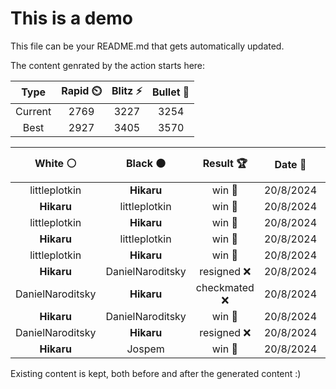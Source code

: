 # This is a demo

This file can be your README.md that gets automatically updated.

The content genrated by the action starts here:

<!--START_SECTION:chessStats-->
<!-- Automatically generated with https://github.com/Balastrong/chess-stats-action -->

| Type | Rapid ⏲️ | Blitz ⚡ | Bullet 🔫 |
|:---:|:---:|:---:|:---:|
| Current | 2769 | 3227 | 3254 |
| Best | 2927 | 3405 | 3570 |

| White ⚪ | Black ⚫ | Result 🏆 | Date 📅 | Position 🗺️ | Type 🕕 |
|:---:|:---:|:---:|:---:|:---:|:---:|
| littleplotkin | **Hikaru** | win 🥇 | 20/8/2024 | <a href="http://www.ee.unb.ca/cgi-bin/tervo/fen.pl?select=4k2r/1p1n1pb1/p3p1p1/6Pp/2B4P/5PQ1/PqP5/2KR3R w k -">Link</a> | Blitz |
| **Hikaru** | littleplotkin | win 🥇 | 20/8/2024 | <a href="http://www.ee.unb.ca/cgi-bin/tervo/fen.pl?select=3q2k1/3P1p2/1p2pP1p/8/5P2/p5Q1/P4P2/6K1 b - -">Link</a> | Blitz |
| littleplotkin | **Hikaru** | win 🥇 | 20/8/2024 | <a href="http://www.ee.unb.ca/cgi-bin/tervo/fen.pl?select=2krr3/pp2qp1p/6P1/2p5/P7/1P3Q2/1P2bPP1/4RK1R w - -">Link</a> | Blitz |
| **Hikaru** | littleplotkin | win 🥇 | 20/8/2024 | <a href="http://www.ee.unb.ca/cgi-bin/tervo/fen.pl?select=5r2/n4pk1/P5p1/2R5/R7/8/K1P2P2/8 b - -">Link</a> | Blitz |
| littleplotkin | **Hikaru** | win 🥇 | 20/8/2024 | <a href="http://www.ee.unb.ca/cgi-bin/tervo/fen.pl?select=3q2k1/p3bp2/1p4p1/2pQP3/2P5/1P5P/P3nK2/8 w - -">Link</a> | Blitz |
| **Hikaru** | DanielNaroditsky | resigned ❌ | 20/8/2024 | <a href="http://www.ee.unb.ca/cgi-bin/tervo/fen.pl?select=8/8/pp3ppk/2p4p/2P2P1P/1P2q1P1/3r1QK1/8 w - -">Link</a> | Blitz |
| DanielNaroditsky | **Hikaru** | checkmated ❌ | 20/8/2024 | <a href="http://www.ee.unb.ca/cgi-bin/tervo/fen.pl?select=5Qn1/5kP1/4p3/6K1/6P1/8/8/7r b - -">Link</a> | Blitz |
| **Hikaru** | DanielNaroditsky | win 🥇 | 20/8/2024 | <a href="http://www.ee.unb.ca/cgi-bin/tervo/fen.pl?select=8/7p/2k3p1/8/K7/1PP1B1P1/5P1P/1b6 b - -">Link</a> | Blitz |
| DanielNaroditsky | **Hikaru** | resigned ❌ | 20/8/2024 | <a href="http://www.ee.unb.ca/cgi-bin/tervo/fen.pl?select=6Q1/7p/4k3/3q4/NB3R2/8/1KP5/8 b - -">Link</a> | Blitz |
| **Hikaru** | Jospem | win 🥇 | 20/8/2024 | <a href="http://www.ee.unb.ca/cgi-bin/tervo/fen.pl?select=8/8/8/8/6P1/3BK3/7R/1r2k3 b - -">Link</a> | Blitz |

<!--END_SECTION:chessStats-->

Existing content is kept, both before and after the generated content :)
